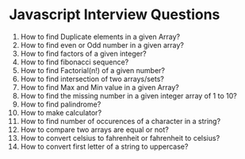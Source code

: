 # Javascript Interview Questions

1. How to find Duplicate elements in a given Array?
2. How to find even or Odd number in a given array?
3. How to find factors of a given integer?
4. How to find fibonacci sequence?
5. How to find Factorial(n!) of a given number?
6. How to find intersection of two arrays/sets?
7. How to find Max and Min value in a given Array?
8. How to find the missing number in a given integer array of 1 to 10?
9. How to find palindrome?
10. How to make calculator?
11. How to find number of occurences of a character in a string?
12. How to compare two arrays are equal or not?
13. How to convert celsius to fahrenheit or fahrenheit to celsius?
14. How to convert first letter of a string to uppercase?
